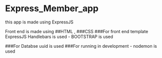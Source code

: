 # Express_Member_app
this app is made using ExpressJS

Front end is made using ##HTML , ###CSS
###For front end template ExpressJS Handlebars is used - BOOTSTRAP is used

###For  Databse uuid is used 
###For running in development - nodemon is used
